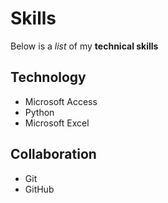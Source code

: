 # Skills

Below is a *list* of my **technical skills**

## Technology
- Microsoft Access
- Python
- Microsoft Excel

## Collaboration
- Git
- GitHub
